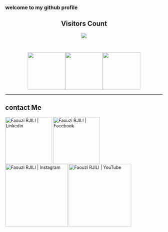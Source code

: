 ### welcome to my github profile


<!-- START Visitor Count -->
<div align="center">
<h2 align="centre">Visitors Count</h2>  
<p align="center"><img align="center" src="https://profile-counter.glitch.me/{fawzirjili}/count.svg" /></p> 
<br>
</div>
<p align="center">
<img align="" height='120px' src="https://github.com/fawzirjili/fawzirjili/blob/main/Fractal_tree.gif?raw=true" /><img align="" height='120px' src="https://raw.githubusercontent.com/fawzirjili/fawzirjili/8b8e2e6eef80d7a96a73e01163056637da762860/matrix.svg" /><img align="" height='120px' src="https://github.com/fawzirjili/fawzirjili/blob/main/Fractal_tree.gif?raw=true" />
</p>
<hr>
<!-- End Visitor Count -->

<!-- Start Social Media -->

## contact Me
<section>
<a href="https://www.linkedin.com/in/faouzi-rjili-5300a0193/" target="_blank">
   <img align="left" alt="Faouzi RJILI | Linkedin" width="150px" src="https://github.com/fawzirjili/fawzirjili/blob/main/linkedinj.gif?raw=true" />
  </a>
  <a href="https://www.facebook.com/faouzi.rejili.7" target="_blank">
   <img align="left" alt="Faouzi RJILI | Facebook" width="150px" src="https://github.com/fawzirjili/fawzirjili/blob/main/facebookj.gif?raw=true" />
</a>
  <a href="https://www.instagram.com/rjili_fawzi/" target="_blank">
    <img align="left" alt="Faouzi RJILI | Instagram" width="200px"src="https://github.com/fawzirjili/fawzirjili/blob/main/instagram-logo.gif?raw=true" />
  </a>
   <a href="https://www.youtube.com/channel/UCeyP34MyA_aMt3jvV61cNVg" target="_blank">
    <img align="left" alt="Faouzi RJILI | YouTube" width="200px"src="https://github.com/fawzirjili/fawzirjili/blob/main/youtube.gif?raw=true" />
  </a>
</section>
<!-- End Social Media -->
